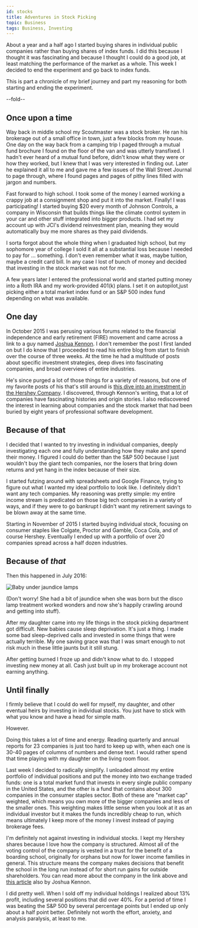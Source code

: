```yaml
---
id: stocks
title: Adventures in Stock Picking
topic: Business
tags: Business, Investing
---
```


About a year and a half ago I started buying shares in individual public companies rather than buying
shares of index funds. I did this because I thought it was fascinating and because I thought I could
do a good job, at least matching the performance of the market as a whole. This week I decided
to end the experiment and go back to index funds.

This is part a chronicle of my brief journey and part my reasoning for both starting and ending the
experiment.

--fold--

## Once upon a time

Way back in middle school my Scoutmaster was a stock broker. He ran his brokerage out of a small office
in town, just a few blocks from my house. One day on the way back from a camping trip I paged through
a mutual fund brochure I found on the floor of the van and was utterly transfixed. I hadn't ever 
heard of a mutual fund before, didn't know what they were or how they worked, but I knew that I was very
interested in finding out. Later he explained it all to me and gave me a few issues of the Wall Street
Journal to page through, where I found pages and pages of pithy lines filled with jargon and numbers.

Fast forward to high school. I took some of the money I earned working a crappy job at a consignment shop
and put it into the market. Finally! I was participating! I started buying $20 every month of Johnson
Controls, a company in Wisconsin that builds things like the climate control system in your car and
other stuff integrated into bigger products. I had set my account up with JCI's dividend reinvestment plan,
meaning they would automatically buy me more shares as they paid dividends.

I sorta forgot about the whole thing when I graduated high school, but my sophomore year of college I sold
it all at a substantial loss because I needed to pay for ... something. I don't even remember what it was,
maybe tuition, maybe a credit card bill. In any case I lost of bunch of money and decided that investing
in the stock market was not for me.

A few years later I entered the professional world and started putting money into a Roth IRA and my work-provided 401(k)
plans. I set it on autopilot,just picking either a total market index fund or an S&P 500 index fund depending
on what was available.

## One day

In October 2015 I was perusing various forums related to the financial independence and early retirement
(FIRE) movement and came across a link to a guy named [Joshua Kennon](https://www.joshuakennon.com).
I don't remember the post I first landed on but I do know that I proceeded to read his entire blog
from start to finish over the course of three weeks. At the time he had a multitude of posts about specific
investment strategies, deep dives into fascinating companies, and broad overviews of entire industries.

He's since purged a lot of those things for a variety of reasons, but one of my favorite posts of his that's
still around is [this dive into an investment in the Hershey Company](https://www.joshuakennon.com/a-case-study-of-an-investment-in-the-hershey-company/). I discovered, through Kennon's writing, that a lot of companies have fascinating
histories and origin stories. I also rediscovered the interest in learning about companies and the stock market that
had been buried by eight years of professional software development. 

## Because of that

I decided that I wanted to try investing in individual companies, deeply investigating each one and fully
understanding how they make and spend their money. I figured I could do better than the S&P 500 because I
just wouldn't buy the giant tech companies, nor the losers that bring down returns and yet hang in the
index because of their size.

I started futzing around with spreadsheets and Google Finance, trying to figure out what I wanted my ideal
portfolio to look like. I definitely didn't want any tech companies. My reasoning was pretty simple: my
entire income stream is predicated on those big tech companies in a variety of ways, and if they were to
go bankrupt I didn't want my retirement savings to be blown away at the same time.

Starting in November of 2015 I started buying individual stock, focusing on consumer staples like Colgate,
Proctor and Gamble, Coca Cola, and of course Hershey. Eventually I ended up with a portfolio of over 20
companies spread across a half dozen industries.

## Because of *that*

Then this happened in July 2016:

<img class="thumbnail" src="https://d2s7foagexgnc2.cloudfront.net/files/453ffe6189fe32b6a76f/disco-baby.jpg" alt="Baby under jaundice lamps">

(Don't worry! She had a bit of jaundice when she was born but the disco lamp treatment worked wonders and now she's happily crawling around and getting into stuff).

After my daughter came into my life things in the stock picking department got difficult. New babies cause
sleep deprivation. It's just a thing. I made some bad sleep-deprived calls and invested in some things that 
were actually terrible. My one saving grace was that I was smart enough to not risk much in these little 
jaunts but it still stung.

After getting burned I froze up and didn't know what to do. I stopped investing new money at all. Cash just built
up in my brokerage account not earning anything.

## Until finally

I firmly believe that I could do well for myself, my daughter, and other eventual heirs by investing in individual
stocks. You just have to stick with what you know and have a head for simple math.

However.

Doing this takes a lot of time and energy. Reading quarterly and annual reports for 23 companies is just too hard
to keep up with, when each one is 30-40 pages of columns of numbers and dense text. I would rather spend that time
playing with my daughter on the living room floor.

Last week I decided to radically simplify. I unloaded almost my entire portfolio of individual positions and put
the money into two exchange traded funds:
one is a total market fund that invests in every single public company in the United States, and the other is a
fund that contains about 300 companies in the consumer staples sector. Both of these are "market cap" weighted,
which means you own more of the bigger companies and less of the smaller ones. This weighting makes little sense
when you look at it as an individual investor but it makes the funds incredibly cheap to run, which means ultimately
I keep more of the money I invest instead of paying brokerage fees.

I'm definitely not against investing in individual stocks. I kept my Hershey shares because I love how the company
is structured. Almost all of the voting control of the company is vested in a trust for the benefit of a boarding
school, originally for orphans but now for lower income families in general. This structure means the company makes
decisions that benefit the school in the long run instead of for short run gains for outside shareholders. You can
read more about the company in the link above and [this article](https://www.joshuakennon.com/investing-hershey-company-made-generations-investors-rich/) also by Joshua Kennon.

I did pretty well. When I sold off my individual holdings I realized about 13% profit, including several
positions that did over 40%. For a period of time I was beating the S&P 500 by several percentage points but I ended up only about 
a half point better. Definitely not worth the effort, anxiety, and analysis paralysis, at least to me.
